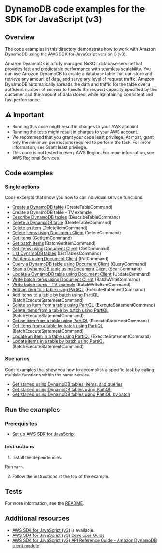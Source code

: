 # DynamoDB code examples for the SDK for JavaScript (v3)

## Overview

The code examples in this directory demonstrate how to work with Amazon DynamoDB using the AWS SDK for JavaScript version 3 (v3).

Amazon DynamoDB is a fully managed NoSQL database service that provides fast and predictable performance with seamless scalability. You can use Amazon DynamoDB to create a database table that can store and retrieve any amount of data, and serve any level of request traffic. Amazon DynamoDB automatically spreads the data and traffic for the table over a sufficient number of servers to handle the request capacity specified by the customer and the amount of data stored, while maintaining consistent and fast performance.

## ⚠️ Important

- Running this code might result in charges to your AWS account.
- Running the tests might result in charges to your AWS account.
- We recommend that you grant your code least privilege. At most, grant only the minimum permissions required to perform the task. For more information, see Grant least privilege.
- This code is not tested in every AWS Region. For more information, see AWS Regional Services.

## Code examples

### Single actions

Code excerpts that show you how to call individual service functions.

- [Create a DynamoDB table](src/ddb_createtable.js) (CreateTableCommand)
- [Create a DynamoDB table - TV example](src/QueryExample/ddb_createtable_tv.js)
- [Describe DynamoDB tables](src/ddb_describetable.js) (DescribeTableCommand)
- [Delete a DynamoDB table](src/ddb_deletetable.js) (DeleteTableCommand)
- [Delete an item](src/ddb_deleteitem.js) (DeleteItemCommand)
- [Delete items using Document Client](src/ddbdoc_delete_item.js) (DeleteCommand)
- [Get items](src/ddb_getitem.js) (GetItemCommand)
- [Get batch items](src/ddb_batchgetitem.js) (BatchGetItemCommand)
- [Get items using Document Client](src/movies/getItem.js) (GetCommand)
- [List DynamoDB tables](src/ddb_listtables.js) (ListTablesCommand)
- [Put items using Document Client](src/movies/putItem.js) (PutCommand)
- [Query a DynamoDB table using Document Client](src/movies/queryTable.js) (QueryCommand)
- [Scan a DynamoDB table using Document Client](src/movies/scanTable.js) (ScanCommand)
- [Update a DynamoDB table using Document Client](src/movies/updateItem.js) (UpdateCommand)
- [Write batch items using Document Client](src/movies/writeData.js) (BatchWriteCommand)
- [Write batch items - TV example](src/QueryExample/ddb_batchwriteitem_tv.js) (BatchWriteItemCommand)
- [Add an item to a table using PartiQL](src/partiQL_examples/src/partiql_putItem.js) (ExecuteStatementCommand)
- [Add items to a table by batch using PartiQL](src/partiQL_examples/src/partiql_batch_putItems.js) (BatchExecuteStatementCommand)
- [Delete an item from a table using PartiQL](src/partiQL_examples/src/partiql_deleteItem.js) (ExecuteStatementCommand)
- [Delete items from a table by batch using PartiQL](src/partiQL_examples/src/partiql_batch_deleteItems.js) (BatchExecuteStatementCommand)
- [Get an item from a table using PartiQL](src/partiQL_examples/src/partiql_getItem.js) (ExecuteStatementCommand)
- [Get items from a table by batch using PartiQL](src/partiQL_examples/src/partiql_batch_getItems.js) (BatchExecuteStatementCommand)
- [Update an item in a table using PartiQL](src/partiQL_examples/src/partiql_updateItem.js) (ExecuteStatementCommand)
- [Update items in a table by batch using PartiQL](src/partiQL_examples/src/partiql_batch_updateItems.js) (BatchExecuteStatementCommand)

### Scenarios

Code examples that show you how to accomplish a specific task by calling multiple functions within the same service.

- [Get started using DynamoDB tables, items, and queries](scenarios/dynamodb_basics/src/dynamodb_basics.js)
- [Get started using DynamoDB tables using PartiQL](scenarios/partiQL_basics/src/partiQL_basics.js)
- [Get started using DynamoDB tables using PartiQL by batch](scenarios/partiQL_basics/src/partiQL_batch_basics.js)

## Run the examples

### Prerequisites

- [Set up AWS SDK for JavaScript](../README.md#prerequisites)

### Instructions

1. Install the dependencies.

Run `yarn`.

2. Follow the instructions at the top of the example.

## Tests

For more information, see the [README](../README.md).

## Additional resources

- [AWS SDK for JavaScript (v3)](https://github.com/aws/aws-sdk-js-v3) is available.
- [AWS SDK for JavaScript (v3) Developer Guide](https://docs.aws.amazon.com/sdk-for-javascript/v3/developer-guide/dynamodb-examples.html)
- [AWS SDK for JavaScript (v3) API Reference Guide - Amazon DynamoDB client module](https://docs.aws.amazon.com/AWSJavaScriptSDK/v3/latest/clients/client-dynamodb/index.html)
